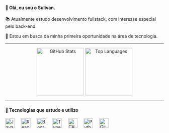 <h4>👋 Olá, eu sou o Sulivan.</h4>
<p>📚 Atualmente estudo desenvolvimento fullstack, com interesse especial pelo back-end.</p>
<p>🍃 Estou em busca da minha primeira oportunidade na área de tecnologia.</p>

<hr>

<div align="center">
  <img src="https://github-readme-stats.vercel.app/api?username=sulivan7&show_icons=true&count_private=true&theme=tokyonight&hide_border=true" height="150" alt="GitHub Stats"/>
  <img src="https://github-readme-stats.vercel.app/api/top-langs/?username=sulivan7&layout=compact&langs_count=5&theme=tokyonight&hide_border=true" height="150" alt="Top Languages"/>
</div>

<hr>

<h4>🤯 Tecnologias que estudo e utilizo</h4>
<div align="left">
  <img src="https://cdn.jsdelivr.net/gh/devicons/devicon/icons/javascript/javascript-original.svg" height="30" alt="JavaScript"/>
  <img width="12"/>
  <img src="https://cdn.jsdelivr.net/gh/devicons/devicon/icons/react/react-original.svg" height="30" alt="React"/>
  <img width="12"/>
  <img src="https://cdn.jsdelivr.net/gh/devicons/devicon/icons/bootstrap/bootstrap-original.svg" height="30" alt="Bootstrap"/>
  <img width="12"/>
  <img src="https://cdn.jsdelivr.net/gh/devicons/devicon/icons/typescript/typescript-original.svg" height="30" alt="TypeScript"/>
  <img width="12"/>
  <img src="https://cdn.jsdelivr.net/gh/devicons/devicon/icons/csharp/csharp-original.svg" height="30" alt="C#"/>
  <img width="12"/>
  <img src="https://cdn.jsdelivr.net/gh/devicons/devicon/icons/python/python-original.svg" height="30" alt="Python"/>
  <img width="12"/>
  <img src="https://cdn.jsdelivr.net/gh/devicons/devicon/icons/git/git-original.svg" height="30" alt="Git"/>
</div>
